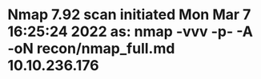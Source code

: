 # Nmap 7.92 scan initiated Mon Mar  7 16:25:24 2022 as: nmap -vvv -p- -A -oN recon/nmap_full.md 10.10.236.176
